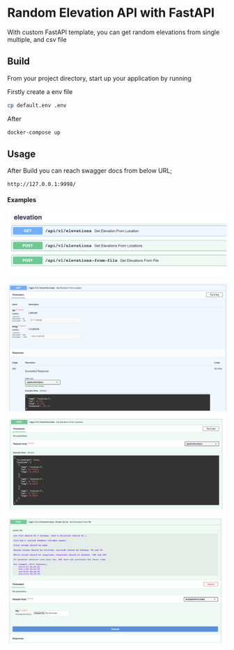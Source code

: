 # Random Elevation API with FastAPI
With custom FastAPI template, you can get random elevations from single multiple, and csv file
## Build
From your project directory, start up your application by running

Firstly create a env file
```bash
cp default.env .env
```
After
```bash
docker-compose up
```

## Usage

After Build you can reach swagger docs from below URL;

```
http://127.0.0.1:9998/
```
#### Examples

![Image 1](resources/docs/4.png)

![Image 2](resources/docs/1.png)

![Image 3](resources/docs/2.png)

![Image 4](resources/docs/3.png)
